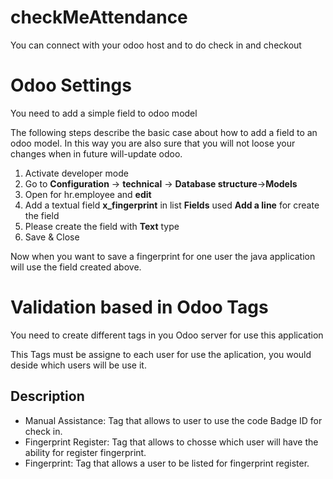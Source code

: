 # checkMeAttendance

You can connect with your odoo host and to do check in and checkout

# Odoo Settings

You need to add a simple field to odoo model
  
The following steps describe the basic case about how to add a field to an odoo model. In this way you are also sure that you will not loose your changes when in future will-update odoo.

1. Activate developer mode
2. Go to **Configuration** -> **technical** -> **Database structure**->**Models**
3. Open for hr.employee and **edit**
4. Add a textual field **x_fingerprint** in list **Fields** used **Add a line** for create the field
5. Please create the field with **Text** type
6. Save & Close

Now when you want to save a fingerprint for one user the java application will use the field created above.

# Validation based in Odoo Tags

You need to create different tags in you Odoo server for use this application

This Tags must be assigne to each user for use the aplication, you would deside which users will be use it.
 

## Description

 - Manual Assistance: Tag that allows to user to use the code Badge ID for check in.
 - Fingerprint Register: Tag that allows to chosse which user will have the ability for register fingerprint.
 - Fingerprint: Tag that allows a user to be listed for fingerprint register.
